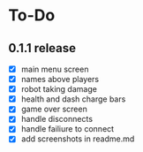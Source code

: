 # To-Do

## 0.1.1 release

- [x] main menu screen
- [x] names above players
- [x] robot taking damage
- [x] health and dash charge bars
- [x] game over screen
- [x] handle disconnects
- [x] handle failiure to connect
- [x] add screenshots in readme.md
